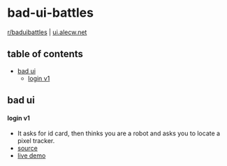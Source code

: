 # bad-ui-battles

<a href="https://reddit.com/r/baduibattles" target="_blank">r/baduibattles</a> | <a href="https://ui.alecw.net" target="_blank">ui.alecw.net</a>

## table of contents

- <a href="#bad-ui">bad ui</a>
  - <a href="#login-v1">login v1</a>

## bad ui

#### login v1

- It asks for id card, then thinks you are a robot and asks you to locate a pixel tracker.
- [source](/login-v1)
- [live demo](https://ui.alecw.net/login-v1)

